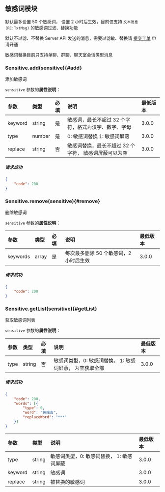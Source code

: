## 敏感词模块

默认最多设置 50 个敏感词， 设置 2 小时后生效，目前仅支持 `文本消息(RC:TxtMsg)` 的敏感词过滤、替换功能

默认不过滤、不替换 Server API 发送的消息，需要过滤敏、替换请 [提交工单](https://developer.rongcloud.cn) 申请开通

敏感词替换目前只支持单聊、群聊、聊天室会话类型消息

### Sensitive.add(sensitive){#add}

添加敏感词

`sensitive` 参数的**属性说明**：

| 参数   	 |	类型		| 必填	| 说明 							|最低版本		|
| :----------|:--------	|:-----	|:------------------------------|:-------- |
|	keyword	 |	string	|	是 	| 敏感词，最长不超过 32 个字符，格式为汉字、数字、字母|3.0.0|
|	type 	 |	number	|	是 	| 0: 敏感词替换  1: 敏感词屏蔽 | 3.0.0|
|	replace  |	string	|	否 	| 敏感词替换，最长不超过 32 个字符， 敏感词屏蔽可以为空 | 3.0.0|

##### 请求成功

```json
{
    "code": 200
}
```

### Sensitive.remove(sensitive){#remove}

删除敏感词

`sensitive` 参数的**属性说明**：

| 参数   	 |	类型		| 必填	| 说明 							|最低版本		|
| :----------|:--------	|:-----	|:------------------------------|:-------- |
| keywords 	 |	array	|	是 	| 每次最多删除 50 个敏感词，2 小时后生效| 3.0.0|

##### 请求成功

```json
{
    "code": 200
}
```
### Sensitive.getList(sensitive){#getList}

获取敏感词列表

`sensitive` 参数的**属性说明**：

| 参数   	 |	类型		| 必填	| 说明 							|最低版本		|
| :----------|:--------	|:-----	|:------------------------------|:-------- |
|	type	 |	string	|	否 	| 敏感词类型，0: 敏感词替换， 1: 敏感词屏蔽， 为空获取全部| 3.0.0|

##### 请求成功

```json
{
	"code": 200,
	"words": [{
		"type": 0,
		"word": "黄赌毒",
		"replaceWord": "***"
	}]
}
```
| 参数   	 |	类型		| 说明 							|最低版本		|
| :----------|:--------	|:------------------------------|:-------- |
|	type	 |	string	| 敏感词类型，0: 敏感词替换， 1: 敏感词屏蔽|3.0.0|
|	keyword	 |	string	| 敏感词						|3.0.0|
|	replace  |	string	| 被替换的敏感词				| 3.0.0|
